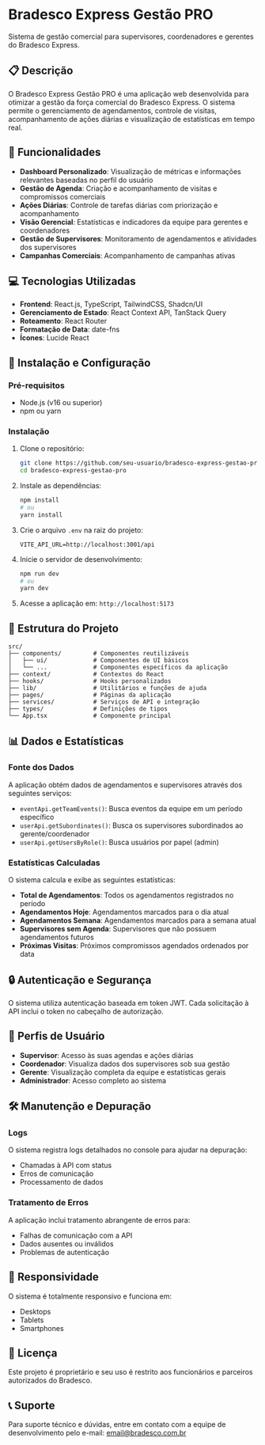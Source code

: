 # Bradesco Express Gestão PRO

Sistema de gestão comercial para supervisores, coordenadores e gerentes do Bradesco Express.

## 📋 Descrição

O Bradesco Express Gestão PRO é uma aplicação web desenvolvida para otimizar a gestão da força comercial do Bradesco Express. O sistema permite o gerenciamento de agendamentos, controle de visitas, acompanhamento de ações diárias e visualização de estatísticas em tempo real.

## 🚀 Funcionalidades

- **Dashboard Personalizado**: Visualização de métricas e informações relevantes baseadas no perfil do usuário
- **Gestão de Agenda**: Criação e acompanhamento de visitas e compromissos comerciais
- **Ações Diárias**: Controle de tarefas diárias com priorização e acompanhamento
- **Visão Gerencial**: Estatísticas e indicadores da equipe para gerentes e coordenadores
- **Gestão de Supervisores**: Monitoramento de agendamentos e atividades dos supervisores
- **Campanhas Comerciais**: Acompanhamento de campanhas ativas

## 💻 Tecnologias Utilizadas

- **Frontend**: React.js, TypeScript, TailwindCSS, Shadcn/UI
- **Gerenciamento de Estado**: React Context API, TanStack Query
- **Roteamento**: React Router
- **Formatação de Data**: date-fns
- **Ícones**: Lucide React

## 🔧 Instalação e Configuração

### Pré-requisitos

- Node.js (v16 ou superior)
- npm ou yarn

### Instalação

1. Clone o repositório:
   ```bash
   git clone https://github.com/seu-usuario/bradesco-express-gestao-pro.git
   cd bradesco-express-gestao-pro
   ```

2. Instale as dependências:
   ```bash
   npm install
   # ou
   yarn install
   ```

3. Crie o arquivo `.env` na raiz do projeto:
   ```
   VITE_API_URL=http://localhost:3001/api
   ```

4. Inicie o servidor de desenvolvimento:
   ```bash
   npm run dev
   # ou
   yarn dev
   ```

5. Acesse a aplicação em: `http://localhost:5173`

## 📁 Estrutura do Projeto

```
src/
├── components/         # Componentes reutilizáveis
│   ├── ui/             # Componentes de UI básicos
│   └── ...             # Componentes específicos da aplicação
├── context/            # Contextos do React
├── hooks/              # Hooks personalizados
├── lib/                # Utilitários e funções de ajuda
├── pages/              # Páginas da aplicação
├── services/           # Serviços de API e integração
├── types/              # Definições de tipos
└── App.tsx             # Componente principal
```

## 📊 Dados e Estatísticas

### Fonte dos Dados

A aplicação obtém dados de agendamentos e supervisores através dos seguintes serviços:

- `eventApi.getTeamEvents()`: Busca eventos da equipe em um período específico
- `userApi.getSubordinates()`: Busca os supervisores subordinados ao gerente/coordenador
- `userApi.getUsersByRole()`: Busca usuários por papel (admin)

### Estatísticas Calculadas

O sistema calcula e exibe as seguintes estatísticas:

- **Total de Agendamentos**: Todos os agendamentos registrados no período
- **Agendamentos Hoje**: Agendamentos marcados para o dia atual
- **Agendamentos Semana**: Agendamentos marcados para a semana atual
- **Supervisores sem Agenda**: Supervisores que não possuem agendamentos futuros
- **Próximas Visitas**: Próximos compromissos agendados ordenados por data

## 🔒 Autenticação e Segurança

O sistema utiliza autenticação baseada em token JWT. Cada solicitação à API inclui o token no cabeçalho de autorização.

## 👥 Perfis de Usuário

- **Supervisor**: Acesso às suas agendas e ações diárias
- **Coordenador**: Visualiza dados dos supervisores sob sua gestão
- **Gerente**: Visualização completa da equipe e estatísticas gerais
- **Administrador**: Acesso completo ao sistema

## 🛠️ Manutenção e Depuração

### Logs

O sistema registra logs detalhados no console para ajudar na depuração:

- Chamadas à API com status
- Erros de comunicação
- Processamento de dados

### Tratamento de Erros

A aplicação inclui tratamento abrangente de erros para:

- Falhas de comunicação com a API
- Dados ausentes ou inválidos
- Problemas de autenticação

## 📱 Responsividade

O sistema é totalmente responsivo e funciona em:

- Desktops
- Tablets
- Smartphones

## 📄 Licença

Este projeto é proprietário e seu uso é restrito aos funcionários e parceiros autorizados do Bradesco.

## 📞 Suporte

Para suporte técnico e dúvidas, entre em contato com a equipe de desenvolvimento pelo e-mail: [email@bradesco.com.br](mailto:email@bradesco.com.br)
